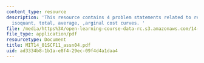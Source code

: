 ```yaml
---
content_type: resource
description: 'This resource contains 4 problem statements related to representative
  isoquant, total, average, ,arginal cost curves. '
file: /media/https%3A/open-learning-course-data-rc.s3.amazonaws.com/14-01sc-principles-of-microeconomics-fall-2011/ad3334b81b1ae8f429ec09f4d4a1daa4_MIT14_01SCF11_assn04.pdf
file_type: application/pdf
resourcetype: Document
title: MIT14_01SCF11_assn04.pdf
uid: ad3334b8-1b1a-e8f4-29ec-09f4d4a1daa4
---
```

